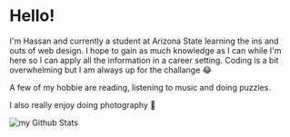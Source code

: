 # Hello!
I'm Hassan and currently a student at Arizona State learning the ins and outs of web design. I hope to gain as much knowledge as I can while I'm here so I can apply all the information in a career setting. Coding is a bit overwhelming but I am always up for the challange :joy:

A few of my hobbie are reading, listening to music and doing puzzles.

I also really enjoy doing photography 🙂

<img align="center" src="https://github-readme-stats.vercel.app/api?username=hgoss24&include_all_commits=true&count_private=true&show_icons=true&line_height=20&title_color=2B5BBD&icon_color=1124BB&text_color=A1A1A1&bg_color=0,000000,130F40" alt="my Github Stats"/>

